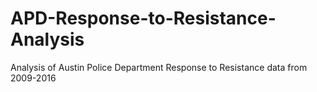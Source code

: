 # APD-Response-to-Resistance-Analysis
Analysis of Austin Police Department Response to Resistance data from 2009-2016
